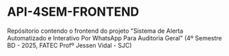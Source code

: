# API-4SEM-FRONTEND
Repósitorio contendo o frontend do projeto "Sistema de Alerta Automatizado e Interativo Por WhatsApp Para Auditoria Geral" (4º Semestre BD - 2025, FATEC Profº Jessen Vidal - SJC)
